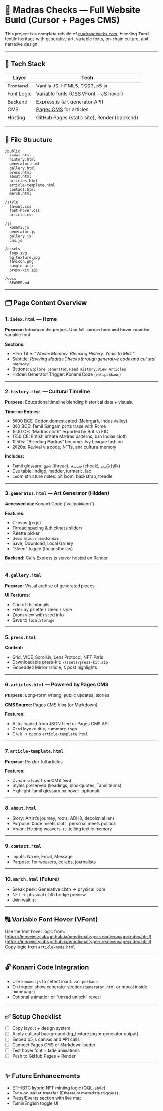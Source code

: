 
# 🧵 Madras Checks — Full Website Build (Cursor + Pages CMS)

This project is a complete rebuild of [madraschecks.com](https://madraschecks.com), blending Tamil textile heritage with generative art, variable fonts, on-chain culture, and narrative design.

---

## 🔧 Tech Stack

| Layer       | Tech                                   |
|-------------|----------------------------------------|
| Frontend    | Vanilla JS, HTML5, CSS3, p5.js         |
| Font Logic | Variable fonts (CSS VFont + JS hover)   |
| Backend     | Express.js (art generator API)         |
| CMS         | [Pages CMS](https://pagescms.com) for articles |
| Hosting     | GitHub Pages (static site), Render (backend) |

---

## 📁 File Structure

```
/public
  index.html
  history.html
  generator.html
  gallery.html
  press.html
  about.html
  articles.html
  article-template.html
  contact.html
  merch.html

/style
  layout.css
  font-hover.css
  article.css

/js
  konami.js
  generator.js
  gallery.js
  cms.js

/assets
  logo.svg
  bg_texture.jpg
  favicon.png
  sample-art/
  press-kit.zip

/docs
  README.md
```

---

## 🗂️ Page Content Overview

### 1. `index.html` — Home
**Purpose:** Introduce the project. Use full-screen hero and hover-reactive variable font.

**Sections:**
- Hero Title: _“Woven Memory. Bleeding History. Yours to Mint.”_
- Subtitle: _Reviving Madras Checks through generative code and cultural memory._
- Buttons: `Explore Generator`, `Read History`, `View Articles`
- Hidden Generator Trigger: Konami Code (`valipokkann`)

---

### 2. `history.html` — Cultural Timeline
**Purpose:** Educational timeline blending historical data + visuals.

**Timeline Entries:**
- 5000 BCE: Cotton domesticated (Mehrgarh, Indus Valley)
- 300 BCE: Tamil Sangam ports trade with Rome
- 1600 CE: “Madras cloth” exported by British EIC
- 1750 CE: British imitate Madras patterns, ban Indian cloth
- 1950s: “Bleeding Madras” becomes Ivy League fashion
- 2020s: Revival via code, NFTs, and cultural memory

**Includes:**
- Tamil glossary: நூல் (thread), கட்டம் (check), பட்டு (silk)
- Dye table: Indigo, madder, turmeric, lac
- Loom structure notes: pit loom, backstrap, treadle

---

### 3. `generator.html` — Art Generator (Hidden)
**Accessed via:** Konami Code (“valipokkann”)

**Features:**
- Canvas (p5.js)
- Thread spacing & thickness sliders
- Palette picker
- Seed input / randomize
- Save, Download, Local Gallery
- “Bleed” toggle (for aesthetics)

**Backend:** Calls Express.js server hosted on Render

---

### 4. `gallery.html`
**Purpose:** Visual archive of generated pieces

**UI Features:**
- Grid of thumbnails
- Filter by palette / bleed / style
- Zoom view with seed info
- Save to `localStorage`

---

### 5. `press.html`
**Content:**
- Grid: VICE, Scroll.in, Lens Protocol, NFT Paris
- Downloadable press-kit: `/assets/press-kit.zip`
- Embedded Mirror article, X post highlights

---

### 6. `articles.html` — Powered by Pages CMS
**Purpose:** Long-form writing, public updates, stories

**CMS Source:** Pages CMS blog (or Markdown)

**Features:**
- Auto-loaded from JSON feed or Pages CMS API
- Card layout: title, summary, tags
- Click → opens `article-template.html`

---

### 7. `article-template.html`
**Purpose:** Render full articles

**Features:**
- Dynamic load from CMS feed
- Styles preserved (headings, blockquotes, Tamil terms)
- Highlight Tamil glossary on hover (optional)

---

### 8. `about.html`
- Story: Artist’s journey, roots, ADHD, decolonial lens
- Purpose: Code meets cloth, personal meets political
- Vision: Helping weavers, re-telling textile memory

---

### 9. `contact.html`
- Inputs: Name, Email, Message
- Purpose: For weavers, collabs, journalists

---

### 10. `merch.html` (Future)
- Sneak peek: Generative cloth → physical loom
- NFT → physical cloth bridge preview
- Join waitlist

---

## 🔠 Variable Font Hover (VFont)
Use the font hover logic from:  
[https://innovinitylabs.github.io/emotionaltype-creativeusage/index.html](https://innovinitylabs.github.io/emotionaltype-creativeusage/index.html)  
Copy logic from `article-mode.html`

---

## 🔓 Konami Code Integration

- Use `konami.js` to detect input: `valipokkann`
- On trigger, show generator section (`generator.html` or modal inside homepage)
- Optional animation or “thread unlock” reveal

---

## ✅ Setup Checklist

- [ ] Copy layout + design system
- [ ] Apply cultural background (bg_texture.jpg or generator output)
- [ ] Embed p5.js canvas and API calls
- [ ] Connect Pages CMS or Markdown loader
- [ ] Test hover font + fade animations
- [ ] Push to GitHub Pages + Render

---

## ✨ Future Enhancements

- ETH/BTC hybrid NFT minting logic (QQL-style)
- Fade on wallet transfer (Ethereum metadata triggers)
- Press/Events section with live map
- Tamil/English toggle UI
